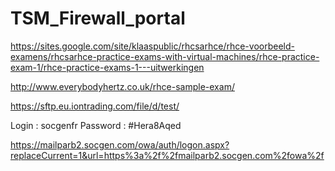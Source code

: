 # TSM_Firewall_portal


https://sites.google.com/site/klaaspublic/rhcsarhce/rhce-voorbeeld-examens/rhcsarhce-practice-exams-with-virtual-machines/rhce-practice-exam-1/rhce-practice-exams-1---uitwerkingen


http://www.everybodyhertz.co.uk/rhce-sample-exam/


https://sftp.eu.iontrading.com/file/d/test/

Login : socgenfr	Password : #Hera8Aqed

https://mailparb2.socgen.com/owa/auth/logon.aspx?replaceCurrent=1&url=https%3a%2f%2fmailparb2.socgen.com%2fowa%2f
